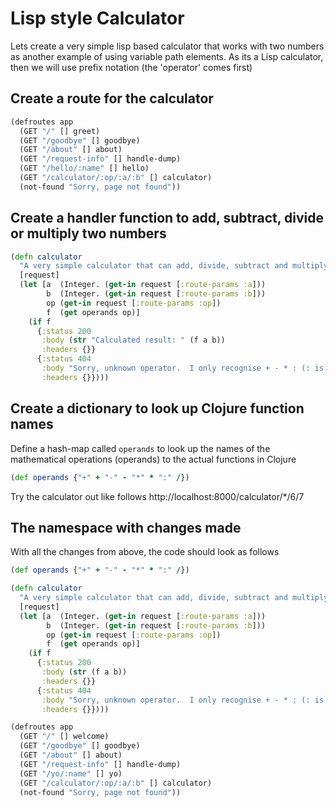 # Lisp style Calculator

Lets create a very simple lisp based calculator that works with two numbers as another example of using variable path elements.  As its a Lisp calculator, then we will use prefix notation (the 'operator' comes first)

## Create a route for the calculator

```clojure
(defroutes app
  (GET "/" [] greet)
  (GET "/goodbye" [] goodbye)
  (GET "/about" [] about)
  (GET "/request-info" [] handle-dump)
  (GET "/hello/:name" [] hello)
  (GET "/calculator/:op/:a/:b" [] calculator)
  (not-found "Sorry, page not found"))
```


## Create a handler function to add, subtract, divide or multiply two numbers

```clojure
(defn calculator
  "A very simple calculator that can add, divide, subtract and multiply.  This is done through the magic of variable path elements."
  [request]
  (let [a  (Integer. (get-in request [:route-params :a]))
        b  (Integer. (get-in request [:route-params :b]))
        op (get-in request [:route-params :op])
        f  (get operands op)]
    (if f
      {:status 200
       :body (str "Calculated result: " (f a b))
       :headers {}}
      {:status 404
       :body "Sorry, unknown operator.  I only recognise + - * : (: is for division)"
       :headers {}})))
```

## Create a dictionary to look up Clojure function names

Define a hash-map called `operands` to look up the names of the mathematical operations (operands) to the actual functions in Clojure

```clojure
(def operands {"+" + "-" - "*" * ":" /})
```

Try the calculator out like follows http://localhost:8000/calculator/*/6/7


## The namespace with changes made

With all the changes from above, the code should look as follows

```clojure
(def operands {"+" + "-" - "*" * ":" /})

(defn calculator
  "A very simple calculator that can add, divide, subtract and multiply.  This is done through the magic of variable path elements."
  [request]
  (let [a  (Integer. (get-in request [:route-params :a]))
        b  (Integer. (get-in request [:route-params :b]))
        op (get-in request [:route-params :op])
        f  (get operands op)]
    (if f
      {:status 200
       :body (str (f a b))
       :headers {}}
      {:status 404
       :body "Sorry, unknown operator.  I only recognise + - * : (: is for division)"
       :headers {}})))

(defroutes app
  (GET "/" [] welcome)
  (GET "/goodbye" [] goodbye)
  (GET "/about" [] about)
  (GET "/request-info" [] handle-dump)
  (GET "/yo/:name" [] yo)
  (GET "/calculator/:op/:a/:b" [] calculator)
  (not-found "Sorry, page not found"))
```
